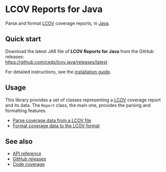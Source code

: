 # LCOV Reports for Java
Parse and format [LCOV](https://github.com/linux-test-project/lcov) coverage reports,
in [Java](https://www.java.com).

## Quick start
Download the latest JAR file of **LCOV Reports for Java** from the GitHub releases:  
https://github.com/cedx/lcov.java/releases/latest

For detailed instructions, see the [installation guide](installation.md).

## Usage
This library provides a set of classes representing a [LCOV](https://github.com/linux-test-project/lcov) coverage report and its data.
The `Report` class, the main one, provides the parsing and formatting features.

- [Parse coverage data from a LCOV file](usage/parsing.md)
- [Format coverage data to the LCOV format](usage/formatting.md)

## See also
- [API reference](api/)
- [GitHub releases](https://github.com/cedx/lcov.java/releases)
- [Code coverage](https://app.codecov.io/gh/cedx/lcov.java)
